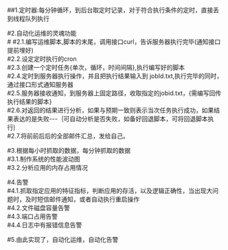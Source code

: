 ##1.定时器:每分钟循环，到后台取定时记录，对于符合执行条件的定时，直接丢到线程队列执行<br/>

#2.自动化运维的灵魂功能<br/>#
    #2.1.编写运维脚本,脚本的末尾，调用接口curl，告诉服务器执行完毕(通知接口提前埋好)<br/>
    #2.2.设定定时执行的cron<br/>
    #2.3.创建一个定时任务{单次，循环，时间间隔},执行编写好的脚本<br/>
    #2.4.定时到服务器执行操作，并且把执行结果输入到 jobId.txt,执行完毕的同时，通过接口形式通知服务器<br/>
    #2.5.服务器接收通知，到服务器上固定路径，收取指定的jobid.txt，{需编写回传执行结果的脚本}<br/>
    #2.6.对返回的结果进行分析，如果与预期一致则表示当次任务执行成功，如果结果表达的是失败---｛可自动分析是否失败，如备好回退脚本，可将回退脚本执行｝<br/>
    #2.7.将前前后后的全部邮件汇总，发给自己。<br/>
    
#3.根据每小时抓取的数据，每分钟抓取的数据<br/>
    #3.1.制作系统的性能波动图<br/>
    #3.2.分析应用的内存占用情况<br/>
    
    
    
#4.告警<br/>
    #4.1.抓取指定应用的特征指标，判断应用的存活，以及逻辑正确性，当出现大问题时，及时短信邮件通知，或者自动执行重启操作<br/>
    #4.2.文件磁盘容量告警<br/>
    #4.3.端口占用告警<br/>
    #4.4.日志中有报错信息告警<br/>
    
    
#5.由此实现了，自动化运维，自动化告警<br/>

